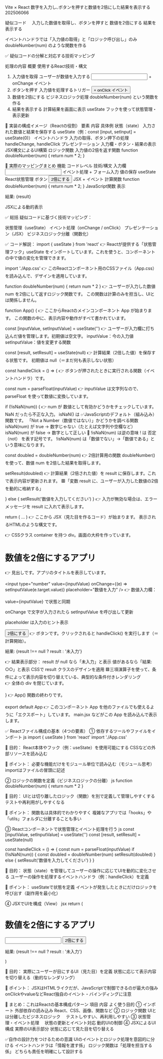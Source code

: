 Vite × React 数字を入力し､ボタンを押すと数値を2倍にした結果を表示する　202506066

疑似コード
　入力した数値を取得し、ボタンを押すと
  数値を2倍にする
  結果を表示する

イベントハンドラでは「入力値の取得」と「ロジック呼び出し」のみ
doubleNumber(num) のような関数を作る

✅ 疑似コードの分解と対応する技術マッピング

処理の内容	                概要	                    使用するReact技術・構文
1. 入力値を取得        	ユーザーが数値を入力する	<input type="number" /> + onChange イベント
2. ボタンを押す	        入力値を処理するトリガー	<button> + onClick イベント
3. 数値を2倍にする	    ビジネスロジック処理    	doubleNumber(num) という関数を作る
4. 結果を表示する	    計算結果を画面に表示	    useState フックを使って状態管理・表示更新

🧠 実装の構成イメージ（Reactの役割）
要素	                    内容	                        具体例
状態（state）	        入力された数値と結果を保存する	    useState（例：const [input, setInput] = useState(0)）
イベントハンドラ	     入力の取得、ボタン押下の処理　 	 handleChange, handleClick
プレゼンテーション	     入力欄・ボタン・結果の表示	         JSX構文によるUI構築
ロジック関数	        入力値の2倍を返す関数	            function doubleNumber(num) { return num * 2; }

🧩 実際のマッピングまとめ
機能	                        コードレベル	                                         技術/構文
入力欄	            <input type="number" onChange={handleChange} />	            イベント処理 + フォーム入力
値の保存	                        useState	                                    React状態管理
ボタン	            <button onClick={handleClick}>2倍にする</button>	            JSX + イベント
計算関数	          function doubleNumber(num) { return num * 2; }	            JavaScript関数
表示	                      <p>結果: {result}</p>	                                JSXによる動的表示

✅ 総括
疑似コードに基づく技術マッピング：

状態管理（useState）
イベント処理（onChange / onClick）
プレゼンテーション（JSX）
ビジネスロジック分離（関数化）


✅ コード解説：
import { useState } from 'react'
👉 Reactが提供する「状態管理フック」useState をインポートしています。これを使うと、コンポーネントの中で値の変化を管理できます。

import './App.css'
👉 このReactコンポーネント用のCSSファイル（App.css）を読み込んで、デザインを適用しています。

function doubleNumber(num) { return num * 2 }
👉 ユーザーが入力した数値 num を2倍にして返すロジック関数です。
この関数は計算のみを担当し、UIとは関係しません。

function App() {
👉 ここからReactのメインコンポーネント App が始まります。
この関数の中に、表示内容や動作がすべて書かれています。

const [inputValue, setInputValue] = useState('')
👉 ユーザーが入力欄に打ち込んだ値を管理します。初期値は空文字。
inputValue：今の入力値
setInputValue：値を変更する関数

const [result, setResult] = useState(null)
👉 計算結果（2倍した値）を保存する状態です。
初期値は null（＝まだ何も表示しない状態）

const handleClick = () => {
👉 ボタンが押されたときに実行される関数（イベントハンドラ）です。

const num = parseFloat(inputValue)
👉 inputValue は文字列なので、parseFloat を使って数値に変換しています。

if (!isNaN(num)) {
👉 num が 数値として有効かどうかをチェックしています。NaN だったら不正な入力。
isNaN() は ✅JavaScriptのデフォルト（組み込み）関数です。
 「Not a Number（数値ではない）」かどうかを調べる関数 
 isNaN(num) が true → 数字じゃない（たとえば文字列や空欄など）
 isNaN(num) が false → 数字として正しい
🔁 !isNaN(num) は逆の意味
! は 否定（not） を表す記号です。
!isNaN(num) は「数値でない」→「数値である」という意味になります。

const doubled = doubleNumber(num)
👉 2倍計算用の関数 doubleNumber() を使って、数値 num を2倍した結果を取得します。

setResult(doubled)
👉 計算結果（2倍された値）を result に保存します。これで表示内容が更新されます。
🟥「変数 result に、ユーザーが入力した数値の2倍を動的に格納する」

} else { setResult('数値を入力してください') }
👉 入力が無効な場合は、エラーメッセージを result に入れて表示します。

return ( ... )
👉 ここから JSX（見た目を作るコード）が始まります。
表示されるHTMLのような構文です。

<div className="container">
👉 CSSクラス container を持つ div。画面の大枠を作っています。

<h1>数値を2倍にするアプリ</h1>
👉 見出しです。アプリのタイトルを表示しています。

<input type="number" value={inputValue} onChange={(e) => setInputValue(e.target.value)} placeholder="数値を入力" />
👉 数値入力欄：

value={inputValue} で状態と同期

onChange で文字が入力されたら setInputValue を呼び出して更新

placeholder は入力のヒント表示

<button onClick={handleClick}>2倍にする</button>
👉 ボタンです。クリックされると handleClick() を実行します（＝計算開始）。

<p className="result">結果: {result !== null ? result : '未入力'}</p>
👉 結果表示部分：
result が null なら「未入力」と表示
値があるなら「結果: ○○」と表示
CSSで result クラスのデザインを適用
🟥三項演算子を使って、条件によって表示内容を切り替えている、典型的な条件付きレンダリング
</div>
👉 全体の div を閉じています。

}
👉 App() 関数の終わりです。

export default App
👉 このコンポーネント App を他のファイルでも使えるように「エクスポート」しています。
main.jsx などがこの App を読み込んで表示します。


✅ Reactファイル構成の基本（4つの要素）
① 依存するツールやファイルをインポート
js
import { useState } from 'react'
import './App.css'

🔹 目的：
React本体やフック（例：useState）を使用可能にする
CSSなどの外部リソースを読み込む

🔹 ポイント：
必要な機能だけをモジュール単位で読み込む（モジュール思考）
importはファイルの冒頭に記述

② ロジックの関数を定義（ビジネスロジックの分離）
js
function doubleNumber(num) {
  return num * 2
}

🔹 目的：
UIとは切り離したロジック（関数）を別で定義して管理しやすくする
テストや再利用がしやすくなる

🔹 ポイント：
関数名は具体的でわかりやすく
複雑なアプリでは「hooks」や「utils」フォルダに分離することも多い

③ Reactコンポーネントで状態管理とイベント処理を行う
js
const [inputValue, setInputValue] = useState('')
const [result, setResult] = useState(null)

const handleClick = () => {
  const num = parseFloat(inputValue)
  if (!isNaN(num)) {
    const doubled = doubleNumber(num)
    setResult(doubled)
  } else {
    setResult('数値を入力してください')
  }
}

🔹 目的：
状態（state）を管理してユーザーの操作に応じてUIを動的に変化させる
ユーザーの操作を処理するイベントハンドラ（例：handleClick）を定義

🔹 ポイント：
useStateで状態を定義
イベントが発生したときにだけロジックを呼び出す（副作用を最小化）

④ JSXでUIを構成（View）
jsx
return (
  <div className="container">
    <h1>数値を2倍にするアプリ</h1>
    <input ... />
    <button onClick={handleClick}>2倍にする</button>
    <p>結果: {result !== null ? result : '未入力'}</p>
  </div>
)

🔹 目的：
実際にユーザーが目にするUI（見た目）を定義
状態に応じて表示内容を切り替える（動的なレンダリング）

🔹 ポイント：
JSXはHTMLライクだが、JavaScriptで制御できるのが最大の強み
onClickやvalueなどReact独自のイベント・バインディングに注意

🧱 まとめ：これはReactの基本構成パターン
項目	                            内容	                                        よく使う目的
① インポート	                外部依存の読み込み	                            React、CSS、画像、関数など
② ロジック関数	                UIとは分離したビジネスロジック	                　テストしやすい、再利用しやすい
③ 状態管理・イベント処理	    　状態の更新とイベント対応	                             動的UIの制御
④ JSXによるUI構成	            実際のUI表示部分	                             状態に応じて見た目を切り替える

✅自作の設計力をつけるための意識
UIのイベントとロジック処理を意図的に分ける
イベントハンドラは「情報を渡す係」
ロジック関数は「処理を担当する係」
どちらも責任を明確にして設計する